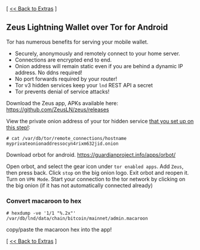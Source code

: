 [ [<< Back to Extras](https://github.com/seth586/guides/blob/master/FreeNAS/bitcoin/extras.md) ]

## Zeus Lightning Wallet over Tor for Android

Tor has numerous benefits for serving your mobile wallet. 
* Securely, anonymously and remotely connect to your home server. 
* Connections are encrypted end to end.
* Onion address will remain static even if you are behind a dynamic IP address. No ddns required!
* No port forwards required by your router! 
* Tor v3 hidden services keep your `lnd` REST API a secret 
* Tor prevents denial of service attacks!

Download the Zeus app, APKs available here: https://github.com/ZeusLN/zeus/releases

View the private onion address of your tor hidden service [that you set up on this step!](https://github.com/seth586/guides/blob/master/FreeNAS/freenas_3_tor.md):
```
# cat /var/db/tor/remote_connections/hostname
myprivateonionaddressocyn4rixm632jid.onion
```

Download orbot for android. https://guardianproject.info/apps/orbot/

Open orbot, and select the gear icon under `tor enabled apps`. Add `Zeus`, then press back. Click `stop` on the big onion logo. Exit orbot and reopen it. Turn on `VPN Mode`. Start your connection to the tor network by clicking on the big onion (if it has not automatically connected already)

### Convert macaroon to hex 
```
# hexdump -ve '1/1 "%.2x"' /var/db/lnd/data/chain/bitcoin/mainnet/admin.macaroon
```
copy/paste the macaroon hex into the app!

[ [<< Back to Extras](https://github.com/seth586/guides/blob/master/FreeNAS/bitcoin/extras.md) ]
